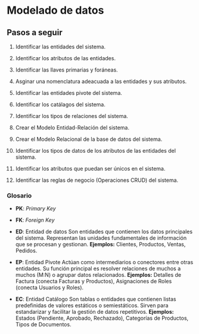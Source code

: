 # Modelado de datos

## Pasos a seguir 

1. Identificar las entidades del sistema.
2. Identificar los atributos de las entidades.
3. Identificar las llaves primarias y foráneas.
4. Asginar una nomenclatura adeacuada a las entidades y sus atributos.

5. Identificar las entidades pivote del sistema.
6. Identificar los catálagos del sistema.
7. Identificar los tipos de relaciones del sistema.
8. Crear el Modelo Entidad-Relación del sistema.

9. Crear el Modelo Relacional de la base de datos del sistema.
10. Identificar los tipos de datos de los atributos de las entidades del sistema.
11. Identificar los atributos que puedan ser únicos en el sistema.
12. Identificar las reglas de negocio (Operaciones CRUD) del sistema.

### Glosario

- **PK**: _Primary Key_
- **FK**: _Foreign Key_


- **ED**: Entidad de datos
        Son entidades que contienen los datos principales del sistema. Representan las unidades fundamentales de información que se procesan y gestionan. 
        **Ejemplos:** Clientes, Productos, Ventas, Pedidos.

- **EP**: Entidad Pivote
        Actúan como intermediarios o conectores entre otras entidades. Su función principal es resolver relaciones de muchos a muchos (M:N) o agrupar datos relacionados. 
        **Ejemplos:** Detalles de Factura (conecta Facturas y Productos), Asignaciones de Roles (conecta Usuarios y Roles).

- **EC**: Entidad Catálogo
        Son tablas o entidades que contienen listas predefinidas de valores estáticos o semiestáticos. Sirven para estandarizar y facilitar la gestión de datos repetitivos.
        **Ejemplos:** Estados (Pendiente, Aprobado, Rechazado), Categorías de Productos, Tipos de Documentos.

